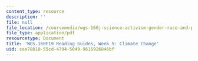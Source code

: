 ```yaml
---
content_type: resource
description: ''
file: null
file_location: /coursemedia/wgs-160j-science-activism-gender-race-and-power-fall-2019/cee7881855cd479450499615926846bf_MITWGS_160F19_Wk5ReadingGuide.pdf
file_type: application/pdf
resourcetype: Document
title: 'WGS.160F19 Reading Guides, Week 5: Climate Change'
uid: cee78818-55cd-4794-5049-9615926846bf
---
```

